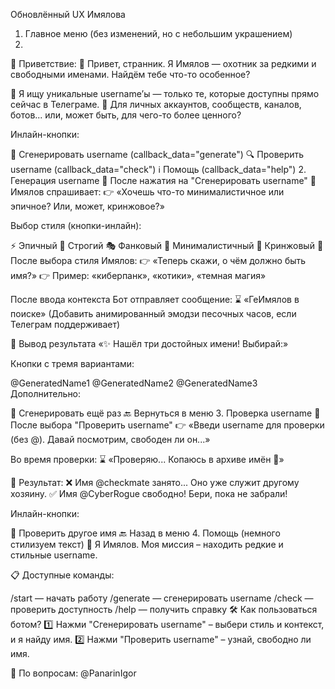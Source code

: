 Обновлённый UX Имялова
1. Главное меню (без изменений, но с небольшим украшением)
2. 
📌 Приветствие:
🔮 Привет, странник. Я Имялов — охотник за редкими и свободными именами. Найдём тебе что-то особенное?

🔹 Я ищу уникальные username’ы — только те, которые доступны прямо сейчас в Телеграме.
🔹 Для личных аккаунтов, сообществ, каналов, ботов... или, может быть, для чего-то более ценного?

Инлайн-кнопки:

🎲 Сгенерировать username (callback_data="generate")
🔍 Проверить username (callback_data="check")
ℹ️ Помощь (callback_data="help")
2. Генерация username
📌 После нажатия на "Сгенерировать username"
🔹 Имялов спрашивает:
👉 «Хочешь что-то минималистичное или эпичное? Или, может, кринжовое?»

Выбор стиля (кнопки-инлайн):

⚡️ Эпичный
🎩 Строгий
🎭 Фанковый
🖤 Минималистичный
🤡 Кринжовый
📌 После выбора стиля
Имялов:
👉 «Теперь скажи, о чём должно быть имя?»
👉 Пример: «киберпанк», «котики», «темная магия»

После ввода контекста
Бот отправляет сообщение:
⌛ «ГеИмялов в поиске»
(Добавить анимированный эмодзи песочных часов, если Телеграм поддерживает)

📌 Вывод результата
«✨ Нашёл три достойных имени! Выбирай:»

Кнопки с тремя вариантами:

@GeneratedName1
@GeneratedName2
@GeneratedName3
Дополнительно:

🔄 Сгенерировать ещё раз
🔙 Вернуться в меню
3. Проверка username
📌 После выбора "Проверить username"
👉 «Введи username для проверки (без @). Давай посмотрим, свободен ли он...»

Во время проверки:
⌛ «Проверяю... Копаюсь в архиве имён 📜»

📌 Результат:
❌ Имя @checkmate занято... Оно уже служит другому хозяину.
✅ Имя @CyberRogue свободно! Бери, пока не забрали!

Инлайн-кнопки:

🔄 Проверить другое имя
🔙 Назад в меню
4. Помощь (немного стилизуем текст)
🤖 Я Имялов. Моя миссия – находить редкие и стильные username.

📋 Доступные команды:

/start — начать работу
/generate — сгенерировать username
/check — проверить доступность
/help — получить справку
🛠 Как пользоваться ботом?
1️⃣ Нажми "Сгенерировать username" – выбери стиль и контекст, и я найду имя.
2️⃣ Нажми "Проверить username" – узнай, свободно ли имя.

📩 По вопросам: @PanarinIgor